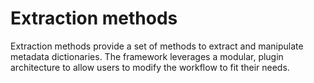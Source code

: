 # Extraction methods

Extraction methods provide a set of methods to extract and manipulate metadata dictionaries.
The framework leverages a modular, plugin architecture to allow users to modify the workflow to fit their needs.
